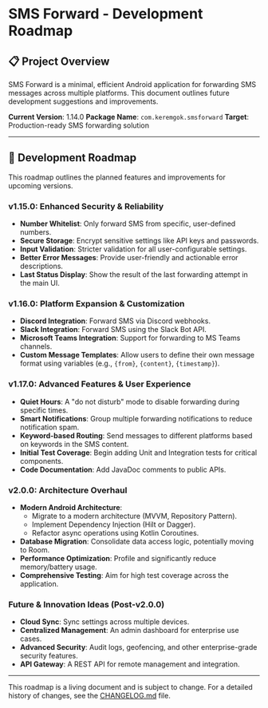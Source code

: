 # SMS Forward - Development Roadmap

## 📋 Project Overview

SMS Forward is a minimal, efficient Android application for forwarding SMS messages across multiple platforms. This document outlines future development suggestions and improvements.

**Current Version**: 1.14.0
**Package Name**: `com.keremgok.smsforward`
**Target**: Production-ready SMS forwarding solution

---

## 🚀 Development Roadmap

This roadmap outlines the planned features and improvements for upcoming versions.

### **v1.15.0: Enhanced Security & Reliability**

- **Number Whitelist**: Only forward SMS from specific, user-defined numbers.
- **Secure Storage**: Encrypt sensitive settings like API keys and passwords.
- **Input Validation**: Stricter validation for all user-configurable settings.
- **Better Error Messages**: Provide user-friendly and actionable error descriptions.
- **Last Status Display**: Show the result of the last forwarding attempt in the main UI.

### **v1.16.0: Platform Expansion & Customization**

- **Discord Integration**: Forward SMS via Discord webhooks.
- **Slack Integration**: Forward SMS using the Slack Bot API.
- **Microsoft Teams Integration**: Support for forwarding to MS Teams channels.
- **Custom Message Templates**: Allow users to define their own message format using variables (e.g., `{from}`, `{content}`, `{timestamp}`).

### **v1.17.0: Advanced Features & User Experience**

- **Quiet Hours**: A "do not disturb" mode to disable forwarding during specific times.
- **Smart Notifications**: Group multiple forwarding notifications to reduce notification spam.
- **Keyword-based Routing**: Send messages to different platforms based on keywords in the SMS content.
- **Initial Test Coverage**: Begin adding Unit and Integration tests for critical components.
- **Code Documentation**: Add JavaDoc comments to public APIs.

### **v2.0.0: Architecture Overhaul**

- **Modern Android Architecture**:
  - Migrate to a modern architecture (MVVM, Repository Pattern).
  - Implement Dependency Injection (Hilt or Dagger).
  - Refactor async operations using Kotlin Coroutines.
- **Database Migration**: Consolidate data access logic, potentially moving to Room.
- **Performance Optimization**: Profile and significantly reduce memory/battery usage.
- **Comprehensive Testing**: Aim for high test coverage across the application.

### **Future & Innovation Ideas (Post-v2.0.0)**

- **Cloud Sync**: Sync settings across multiple devices.
- **Centralized Management**: An admin dashboard for enterprise use cases.
- **Advanced Security**: Audit logs, geofencing, and other enterprise-grade security features.
- **API Gateway**: A REST API for remote management and integration.

---

This roadmap is a living document and is subject to change.
For a detailed history of changes, see the [CHANGELOG.md](CHANGELOG.md) file.
